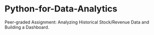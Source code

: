 # Python-for-Data-Analytics
Peer-graded Assignment: Analyzing Historical Stock/Revenue Data and Building a Dashboard.
